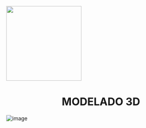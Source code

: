 <p align="left">
  <img src="https://semanadelcannabis.cayetano.edu.pe/assets/img/logo-upch.png" width="200">
  <h1 align="center">MODELADO 3D</h1>
</p>

![image](https://github.com/lucero-zamora/Grupo3-FdD/assets/150301193/c042f17f-5e09-4492-ba75-5b0788a413f4)
